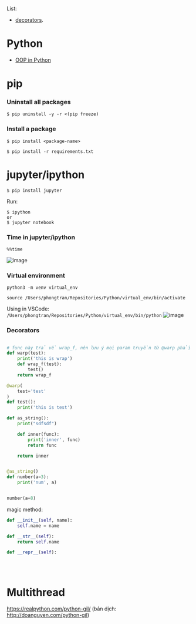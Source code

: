 List:
- [decorators](#decorators).

# Python
- [OOP in Python](https://voz.vn/t/object-oriented-programming-trong-python.693116/)

# pip
### Uninstall all packages

```
$ pip uninstall -y -r <(pip freeze)
```


### Install a package

```
$ pip install <package-name>

$ pip install -r requirements.txt
```


# jupyter/ipython

```
$ pip install jupyter
```

Run:
```
$ ipython
or
$ jupyter notebook

```

### Time in jupyter/ipython
```
%%time
```
![image](https://user-images.githubusercontent.com/11567406/203929196-90376b6e-44a8-4c46-be07-03aa1fcbf6bb.png)


### Virtual environment
```
python3 -m venv virtual_env
```

```
source /Users/phongtran/Repositories/Python/virtual_env/bin/activate
```

Using in VSCode:
```/Users/phongtran/Repositories/Python/virtual_env/bin/python```
![image](https://user-images.githubusercontent.com/11567406/203928328-a54853d8-2443-449b-9750-42824077a9cb.png)


### Decorators


```py

# func này trả về wrap_f, nên lưu ý mọi param truyền từ @warp phải phụ thuộc vào wrap_f
def warp(test):
    print('this is wrap')
    def wrap_f(test):
        test()
    return wrap_f

@warp(
    test='test'
)
def test():
    print('this is test')
```

```py
def as_string():
    print("sdfsdf")

    def inner(func):
        print('inner', func)
        return func

    return inner


@as_string()
def number(a=3):
    print('num', a)


number(a=8)
```


magic method:
```py
def __init__(self, name):
    self.name = name

def __str__(self):
    return self.name

def __repr__(self):
    
    
    
```


# Multithread

https://realpython.com/python-gil/ (bản dịch: http://doanguyen.com/python-gil)
